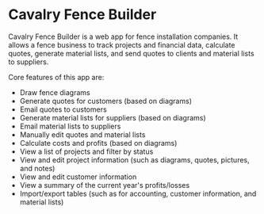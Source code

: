 # Cavalry Fence Builder

Cavalry Fence Builder is a web app for fence installation companies. It allows a fence business to track projects and financial data, calculate quotes, generate material lists, and send quotes to clients and material lists to suppliers.

Core features of this app are:
* Draw fence diagrams
* Generate quotes for customers (based on diagrams)
* Email quotes to customers
* Generate material lists for suppliers (based on diagrams)
* Email material lists to suppliers
* Manually edit quotes and material lists
* Calculate costs and profits (based on diagrams)
* View a list of projects and filter by status
* View and edit project information (such as diagrams, quotes, pictures, and notes)
* View and edit customer information
* View a summary of the current year's profits/losses
* Import/export tables (such as for accounting, customer information, and material lists)
